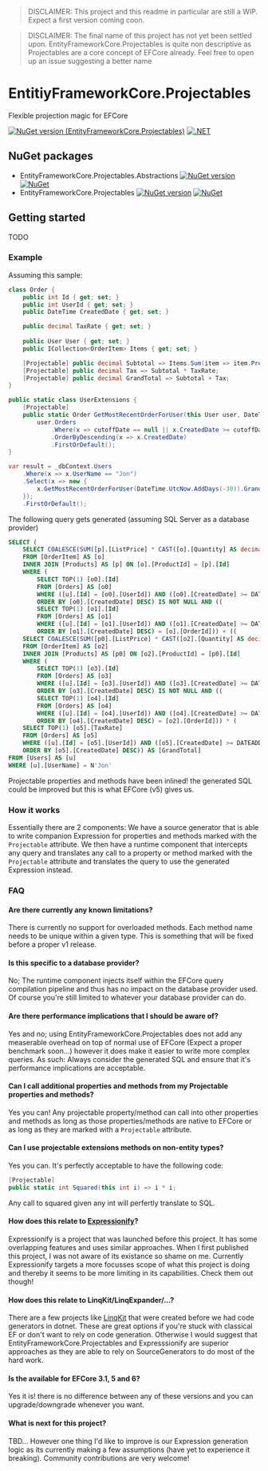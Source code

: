 > DISCLAIMER: This project and this readme in particular are still a WIP. Expect a first version coming coon.

> DISCLAIMER: The final name of this project has not yet been settled upon. EntityFrameworkCore.Projectables is quite non descriptive as Projectables are a core concept of EFCore already. Feel free to open up an issue suggesting a better name

# EntitiyFrameworkCore.Projectables
Flexible projection magic for EFCore

[![NuGet version (EntityFrameworkCore.Projectables)](https://img.shields.io/nuget/v/EntityFrameworkCore.Projectables.Abstractions.svg?style=flat-square)](https://www.nuget.org/packages/EntityFrameworkCore.Projectables.Abstractions/)
[![.NET](https://github.com/koenbeuk/EntityFrameworkCore.Projectables/actions/workflows/build.yml/badge.svg)](https://github.com/koenbeuk/EntityFrameworkCore.Projectables/actions/workflows/build.yml)

## NuGet packages
- EntityFrameworkCore.Projectables.Abstractions [![NuGet version](https://img.shields.io/nuget/v/EntityFrameworkCore.Projectables.Abstractions.svg?style=flat-square)](https://www.nuget.org/packages/EntityFrameworkCore.Projectables.Abstractions/) [![NuGet](https://img.shields.io/nuget/dt/EntityFrameworkCore.Projectables.Abstractions.svg?style=flat-square)](https://www.nuget.org/packages/EntityFrameworkCore.Projectables.Abstractions/)
- EntityFrameworkCore.Projectables [![NuGet version](https://img.shields.io/nuget/v/EntityFrameworkCore.Projectables.svg?style=flat-square)](https://www.nuget.org/packages/EntityFrameworkCore.Projectables/) [![NuGet](https://img.shields.io/nuget/dt/EntityFrameworkCore.Projectables.svg?style=flat-square)](https://www.nuget.org/packages/EntityFrameworkCore.Projectables/)

## Getting started
TODO

### Example
Assuming this sample:

```csharp
class Order {
    public int Id { get; set; }
    public int UserId { get; set; }
    public DateTime CreatedDate { get; set; }

    public decimal TaxRate { get; set; }
    
    public User User { get; set; } 
    public ICollection<OrderItem> Items { get; set; }

    [Projectable] public decimal Subtotal => Items.Sum(item => item.Product.ListPrice * item.Quantity);
    [Projectable] public decimal Tax => Subtotal * TaxRate;
    [Projectable] public decimal GrandTotal => Subtotal + Tax;
}

public static class UserExtensions {
    [Projectable]
    public static Order GetMostRecentOrderForUser(this User user, DateTime? cutoffDate) => 
        user.Orders
            .Where(x => cutoffDate == null || x.CreatedDate >= cutoffDate)
            .OrderByDescending(x => x.CreatedDate)
            .FirstOrDefault();
}

var result = _dbContext.Users
    .Where(x => x.UserName == "Jon")
    .Select(x => new {
        x.GetMostRecentOrderForUser(DateTime.UtcNow.AddDays(-30)).GrandTotal
    });
    .FirstOrDefault();
```

The following query gets generated (assuming SQL Server as a database provider)
```sql
SELECT (
    SELECT COALESCE(SUM([p].[ListPrice] * CAST([o].[Quantity] AS decimal(18,2))), 0.0)
    FROM [OrderItem] AS [o]
    INNER JOIN [Products] AS [p] ON [o].[ProductId] = [p].[Id]
    WHERE (
        SELECT TOP(1) [o0].[Id]
        FROM [Orders] AS [o0]
        WHERE ([u].[Id] = [o0].[UserId]) AND ([o0].[CreatedDate] >= DATEADD(day, CAST(-30.0E0 AS int), GETUTCDATE()))
        ORDER BY [o0].[CreatedDate] DESC) IS NOT NULL AND ((
        SELECT TOP(1) [o1].[Id]
        FROM [Orders] AS [o1]
        WHERE ([u].[Id] = [o1].[UserId]) AND ([o1].[CreatedDate] >= DATEADD(day, CAST(-30.0E0 AS int), GETUTCDATE()))
        ORDER BY [o1].[CreatedDate] DESC) = [o].[OrderId])) + ((
    SELECT COALESCE(SUM([p0].[ListPrice] * CAST([o2].[Quantity] AS decimal(18,2))), 0.0)
    FROM [OrderItem] AS [o2]
    INNER JOIN [Products] AS [p0] ON [o2].[ProductId] = [p0].[Id]
    WHERE (
        SELECT TOP(1) [o3].[Id]
        FROM [Orders] AS [o3]
        WHERE ([u].[Id] = [o3].[UserId]) AND ([o3].[CreatedDate] >= DATEADD(day, CAST(-30.0E0 AS int), GETUTCDATE()))
        ORDER BY [o3].[CreatedDate] DESC) IS NOT NULL AND ((
        SELECT TOP(1) [o4].[Id]
        FROM [Orders] AS [o4]
        WHERE ([u].[Id] = [o4].[UserId]) AND ([o4].[CreatedDate] >= DATEADD(day, CAST(-30.0E0 AS int), GETUTCDATE()))
        ORDER BY [o4].[CreatedDate] DESC) = [o2].[OrderId])) * (
    SELECT TOP(1) [o5].[TaxRate]
    FROM [Orders] AS [o5]
    WHERE ([u].[Id] = [o5].[UserId]) AND ([o5].[CreatedDate] >= DATEADD(day, CAST(-30.0E0 AS int), GETUTCDATE()))
    ORDER BY [o5].[CreatedDate] DESC)) AS [GrandTotal]
FROM [Users] AS [u]
WHERE [u].[UserName] = N'Jon'
```

Projectable properties and methods have been inlined! the generated SQL could be improved but this is what EFCore (v5) gives us.

### How it works
Essentially there are 2 components: We have a source generator that is able to write companion Expression for properties and methods marked with the `Projectable` attribute. We then have a runtime component that intercepts any query and translates any call to a property or method marked with the `Projectable` attribute and translates the query to use the generated Expression instead.

### FAQ

#### Are there currently any known limitations?
There is currently no support for overloaded methods. Each method name needs to be unique within a given type. This is something that will be fixed before a proper v1 release.

#### Is this specific to a database provider?
No; The runtime component injects itself within the EFCore query compilation pipeline and thus has no impact on the database provider used. Of course you're still limited to whatever your database provider can do.

#### Are there performance implications that I should be aware of?
Yes and no; using EntityFrameworkCore.Projectables does not add any measerable overhead on top of normal use of EFCore (Expect a proper benchmark soon...) however it does make it easier to write more complex queries. As such: Always consider the generated SQL and ensure that it's performance implications are acceptable.

#### Can I call additional properties and methods from my Projectable properties and methods?
Yes you can! Any projectable property/method can call into other properties and methods as long as those properties/methods are native to EFCore or as long as they are marked with a `Projectable` attribute.

#### Can I use projectable extensions methods on non-entity types?
Yes you can. It's perfectly acceptable to have the following code:
```csharp
[Projectable]
public static int Squared(this int i) => i * i;
```
Any call to squared given any int will perfertly translate to SQL.

#### How does this relate to [Expressionify](https://github.com/ClaveConsulting/Expressionify)?
Expressionify is a project that was launched before this project. It has some overlapping features and uses similar approaches. When I first published this project, I was not aware of its existance so shame on me. Currently Expressionify targets a more focusses scope of what this project is doing and thereby it seems to be more limiting in its capabilities. Check them out though!

#### How does this relate to LinqKit/LinqExpander/...?
There are a few projects like [LinqKit](https://github.com/scottksmith95/LINQKit) that were created before we had code generators in dotnet. These are great options if you're stuck with classical EF or don't want to rely on code generation. Otherwise I would suggest that EntityFrameworkCore.Projectables and Expresssionify are superior approaches as they are able to rely on SourceGenerators to do most of the hard work.

#### Is the available for EFCore 3.1, 5 and 6?
Yes it is! there is no difference between any of these versions and you can upgrade/downgrade whenever you want.

#### What is next for this project?
TBD... However one thing I'd like to improve is our Expression generation logic as its currently making a few assumptions (have yet to experience it breaking). Community contributions are very welcome!
